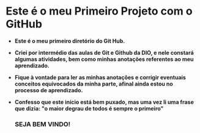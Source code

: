 # Este é o meu Primeiro Projeto com o GitHub

* **Este é o meu primeiro diretório do Git Hub.**

* **Criei por intermédio das aulas de Git e Github da DIO, e nele constará algumas atividades, bem como minhas anotações referentes ao meu aprendizado.**

* **Fique à vontade para ler as minhas anotações e corrigir eventuais conceitos equivocados da minha parte, afinal ainda estou no processo de aprendizado.**

* **Confesso que este início está bem puxado, mas uma vez li uma frase que dizia:  "o maior degrau de todos é sempre o primeiro"**

  ### SEJA BEM VINDO!
